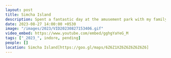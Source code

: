 ```yaml
---
layout: post
title: Simcha Island
description: Spent a fantastic day at the amusement park with my family! 🎢 Laughter echoed on thrilling rides, cotton candy sweetness, and a carousel of joy. 🎠 Cherished moments and smiles etched in our hearts. ❤️ #FamilyFun
date: 2023-08-27 14:00:00 +0530
image: "/images/2023/VID20230827153406.gif"
video_embed: https://www.youtube.com/embed/gghgYaYeG_M
tags: ["_2023_", indore, pending]
people: []
location: Simcha Island[https://goo.gl/maps/6Z6Z1XZ6Z6Z6Z6Z6Z6]
---
```

